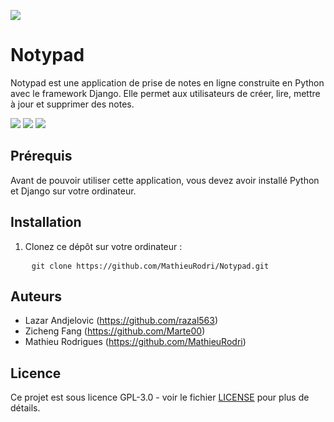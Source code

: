 <img
  src="https://github.com/MathieuRodri/Notypad/blob/main/github_images/index.png"
/>

<div class="markdown prose w-full break-words dark:prose-invert light">
  <h1>Notypad</h1>
  <p>
    Notypad est une application de prise de notes en ligne construite en Python
    avec le framework Django. Elle permet aux utilisateurs de créer, lire,
    mettre à jour et supprimer des notes.
  </p>
  <img
    src="https://github.com/MathieuRodri/Notypad/blob/main/github_images/editor.png"
  />
    <img
        src="https://github.com/MathieuRodri/Notypad/blob/main/github_images/login.png"
    />
    <img
        src="https://github.com/MathieuRodri/Notypad/blob/main/github_images/signup.png"
    />
  <h2>Prérequis</h2>
  <p>
    Avant de pouvoir utiliser cette application, vous devez avoir installé
    Python et Django sur votre ordinateur.
  </p>
  <h2>Installation</h2>
  <ol>
    <li>Clonez ce dépôt sur votre ordinateur :</li>
  </ol>
  <pre>
    <code class="!whitespace-pre hljs language-bash">git <span class="hljs-built_in">clone</span> https://github.com/MathieuRodri/Notypad.git</code></div></div></pre>
  <h2>Auteurs</h2>
  <ul>
    <li>
      Lazar Andjelovic (<a href="https://github.com/razal563" target="_new"
        >https://github.com/razal563</a
      >)
    </li>
    <li>
      Zicheng Fang (<a href="https://github.com/Marte00" target="_new"
        >https://github.com/Marte00</a
      >)
    </li>
    <li>
      Mathieu Rodrigues (<a href="https://github.com/MathieuRodri" target="_new"
        >https://github.com/MathieuRodri</a
      >)
    </li>
  </ul>
  <h2>Licence</h2>
  <p>
    Ce projet est sous licence GPL-3.0 - voir le fichier
    <a href="https://github.com/MathieuRodri/Notypad/blob/main/LICENSE" target="_new">LICENSE</a> pour plus de détails.
  </p>
</div>
